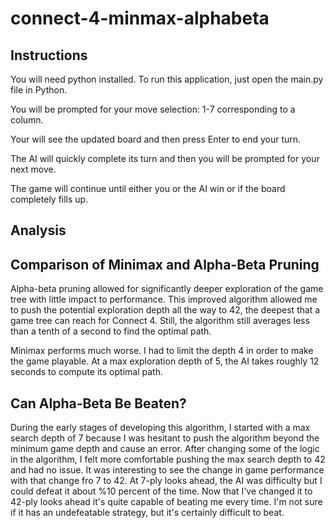 # connect-4-minmax-alphabeta

## Instructions

You will need python installed. To run this application, just open the main.py file in Python.

You will be prompted for your move selection: 1-7 corresponding to a column.

Your will see the updated board and then press Enter to end your turn.

The AI will quickly complete its turn and then you will be prompted for your next move.

The game will continue until either you or the AI win or if the board completely fills up.


## Analysis

## Comparison of Minimax and Alpha-Beta Pruning

Alpha-beta pruning allowed for significantly deeper exploration of the game tree with little impact to performance. This improved algorithm allowed me to push the potential exploration depth all the way to 42, the deepest that a game tree can reach for Connect 4. Still, the algorithm still averages less than a tenth of a second to find the optimal path.

Minimax performs much worse. I had to limit the depth 4 in order to make the game playable. At a max exploration depth of 5, the AI takes roughly 12 seconds to compute its optimal path.

## Can Alpha-Beta Be Beaten?

During the early stages of developing this algorithm, I started with a max search depth of 7 because I was hesitant to push the algorithm beyond the minimum game depth and cause an error. After changing some of the logic in the algorithm, I felt more comfortable pushing the max search depth to 42 and had no issue. It was interesting to see the change in game performance with that change fro 7 to 42. At 7-ply looks ahead, the AI was difficulty but I could defeat it about %10 percent of the time. Now that I've changed it to 42-ply looks ahead it's quite capable of beating me every time. I'm not sure if it has an undefeatable strategy, but it's certainly difficult to beat.
